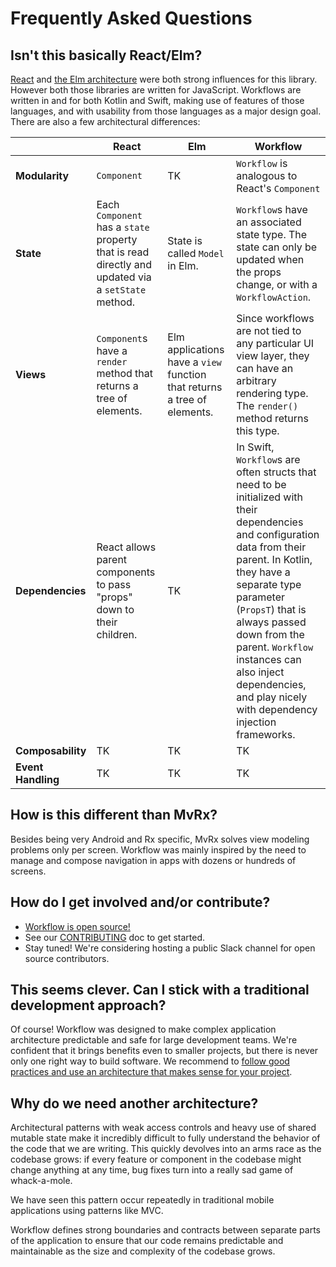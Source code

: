 # Frequently Asked Questions

## Isn't this basically React/Elm?

[React](https://reactjs.org/) and [the Elm architecture](https://guide.elm-lang.org/architecture/)
were both strong influences for this library. However both those libraries are written for
JavaScript. Workflows are written in and for both Kotlin and Swift, making use of features of those
languages, and with usability from those languages as a major design goal. There are also a few
architectural differences:

|  | React | Elm | Workflow |
|---|---|---|---|
| **Modularity** | `Component` | TK | `Workflow` is analogous to React's `Component` |
| **State** | Each `Component` has a `state` property that is read directly and updated via a `setState` method. | State is called `Model` in Elm. | `Workflow`s have an associated state type. The state can only be updated when the props change, or with a `WorkflowAction`. |
| **Views** | `Component`s have a `render` method that returns a tree of elements. | Elm applications have a `view` function that returns a tree of elements. | Since workflows are not tied to any particular UI view layer, they can have an arbitrary rendering type. The `render()` method returns this type. |
| **Dependencies** | React allows parent components to pass "props" down to their children. | TK | In Swift, `Workflow`s are often structs that need to be initialized with their dependencies and configuration data from their parent. In Kotlin, they have a separate type parameter (`PropsT`) that is always passed down from the parent. `Workflow` instances can also inject dependencies, and play nicely with dependency injection frameworks.
| **Composability** | TK | TK | TK |
| **Event Handling** | TK | TK | TK |

## How is this different than MvRx?

Besides being very Android and Rx specific, MvRx solves view modeling problems only
per screen. Workflow was mainly inspired by the need to manage and compose
navigation in apps with dozens or hundreds of screens.

## How do I get involved and/or contribute?

- [Workflow is open source!](https://github.com/square/workflow)
- See our [CONTRIBUTING](https://github.com/square/workflow/blob/trunk/CONTRIBUTING.md) doc to get
  started.
- Stay tuned! We're considering hosting a public Slack channel for open source contributors.

## This seems clever. Can I stick with a traditional development approach?

Of course! Workflow was designed to make complex application architecture predictable and safe for
large development teams. We're confident that it brings benefits even to smaller projects, but there
is never only one right way to build software. We recommend to [follow good practices and use an
architecture that makes sense for your project](https://www.thoughtworks.com/insights/blog/write-quality-mobile-apps-any-architecture).

## Why do we need another architecture?

Architectural patterns with weak access controls and heavy use of shared mutable state make it
incredibly difficult to fully understand the behavior of the code that we are writing. This quickly
devolves into an arms race as the codebase grows: if every feature or component in the codebase
might change anything at any time, bug fixes turn into a really sad game of whack-a-mole.

We have seen this pattern occur repeatedly in traditional mobile applications using patterns like
MVC.

Workflow defines strong boundaries and contracts between separate parts of the application to ensure
that our code remains predictable and maintainable as the size and complexity of the codebase grows.
